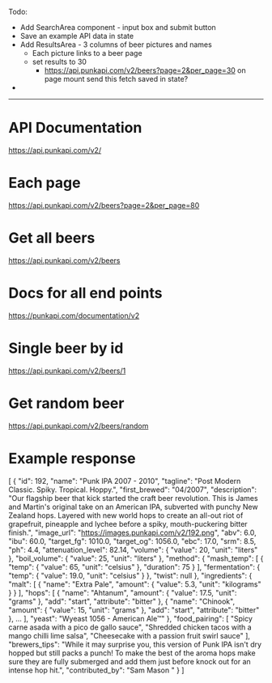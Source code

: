 Todo:

- Add SearchArea component - input box and submit button
- Save an example API data in state
- Add ResultsArea - 3 columns of beer pictures and names
  - Each picture links to a beer page
  - set results to 30
    - https://api.punkapi.com/v2/beers?page=2&per_page=30 on page mount send this fetch saved in state?
-

---

# API Documentation

https://api.punkapi.com/v2/

# Each page

https://api.punkapi.com/v2/beers?page=2&per_page=80

# Get all beers

https://api.punkapi.com/v2/beers

# Docs for all end points

https://punkapi.com/documentation/v2

# Single beer by id

https://api.punkapi.com/v2/beers/1

# Get random beer

https://api.punkapi.com/v2/beers/random

# Example response

[
{
"id": 192,
"name": "Punk IPA 2007 - 2010",
"tagline": "Post Modern Classic. Spiky. Tropical. Hoppy.",
"first_brewed": "04/2007",
"description": "Our flagship beer that kick started the craft beer revolution. This is James and Martin's original take on an American IPA, subverted with punchy New Zealand hops. Layered with new world hops to create an all-out riot of grapefruit, pineapple and lychee before a spiky, mouth-puckering bitter finish.",
"image_url": "https://images.punkapi.com/v2/192.png",
"abv": 6.0,
"ibu": 60.0,
"target_fg": 1010.0,
"target_og": 1056.0,
"ebc": 17.0,
"srm": 8.5,
"ph": 4.4,
"attenuation_level": 82.14,
"volume": {
"value": 20,
"unit": "liters"
},
"boil_volume": {
"value": 25,
"unit": "liters"
},
"method": {
"mash_temp": [
{
"temp": {
"value": 65,
"unit": "celsius"
},
"duration": 75
}
],
"fermentation": {
"temp": {
"value": 19.0,
"unit": "celsius"
}
},
"twist": null
},
"ingredients": {
"malt": [
{
"name": "Extra Pale",
"amount": {
"value": 5.3,
"unit": "kilograms"
}
}
],
"hops": [
{
"name": "Ahtanum",
"amount": {
"value": 17.5,
"unit": "grams"
},
"add": "start",
"attribute": "bitter"
},
{
"name": "Chinook",
"amount": {
"value": 15,
"unit": "grams"
},
"add": "start",
"attribute": "bitter"
},
...
],
"yeast": "Wyeast 1056 - American Ale™"
},
"food_pairing": [
"Spicy carne asada with a pico de gallo sauce",
"Shredded chicken tacos with a mango chilli lime salsa",
"Cheesecake with a passion fruit swirl sauce"
],
"brewers_tips": "While it may surprise you, this version of Punk IPA isn't dry hopped but still packs a punch! To make the best of the aroma hops make sure they are fully submerged and add them just before knock out for an intense hop hit.",
"contributed_by": "Sam Mason <samjbmason>"
}
]
